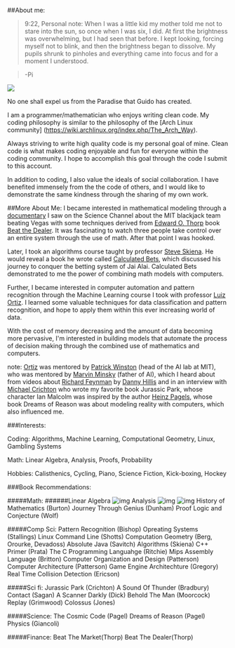 ##About me:

>9:22, Personal note: When I was a little kid my mother told me not to stare into the sun, so once when I was six, I did. At first the brightness was overwhelming, but I had seen that before. I kept looking, forcing myself not to blink, and then the brightness began to dissolve. My pupils shrunk to pinholes and everything came into focus and for a moment I understood.

>-Pi

<img src = "./me.png">


No one shall expel us from the Paradise that Guido has created.

I am a programmer/mathematician who enjoys writing clean code.
My coding philosophy is similar to the philosophy of the [Arch Linux community] (https://wiki.archlinux.org/index.php/The_Arch_Way). 

Always striving to write high quality code is my personal goal of mine. Clean code is what makes coding enjoyable and fun for everyone within the coding community. I hope to accomplish this goal through the code I submit to this account. 

In addition to coding, I also value the ideals of social collaboration. I have benefited immensely from the the code of others, and I would like to demonstrate the same kindness through the sharing of my own work. 

##More About Me:
I became interested in mathematical modeling through a [documentary](https://www.youtube.com/watch?v=QflVqavHHM0) I saw on the Science Channel about the MIT blackjack team beating Vegas with some techniques derived from [Edward O. Thorp](http://en.wikipedia.org/wiki/Edward_O._Thorp) book [Beat the Dealer](http://www.amazon.com/Beat-Dealer-Winning-Strategy-Twenty-One/dp/0394703103). It was fascinating to watch three people take control over an entire system through the use of math. After that point I was hooked.

Later, I took an algorithms course taught by professor [Steve Skiena](http://www3.cs.stonybrook.edu/~skiena/). He would reveal a book he wrote called [Calculated Bets](http://www3.cs.stonybrook.edu/~skiena/jaialai/), which discussed his journey to conquer the betting system of Jai Alai. Calculated Bets demonstrated to me the power of combining math models with computers.

Further, I became interested in computer automation and pattern recognition through the Machine Learning course I took with professor [Luiz Ortiz](http://www3.cs.stonybrook.edu/~leortiz/). I learned some valuable techniques for data classification and pattern recognition, and hope to apply them within this ever increasing world of data.

With the cost of memory decreasing and the amount of data becoming more pervasive, I'm interested in building models that automate the process of decision making through the combined use of mathematics and computers.

note: 
[Ortiz](http://www3.cs.stonybrook.edu/~leortiz/) was mentored by [Patrick Winston](https://www.youtube.com/watch?v=uylHeDdlMrc) (head of the AI lab at MIT), who was mentored by [Marvin Minsky](https://www.youtube.com/watch?v=SNWVvZi3HX8) (father of AI), which I heard about from videos about [Richard Feynman](https://www.youtube.com/watch?v=Fzg1CU8t9nw) by [Danny Hillis](https://www.youtube.com/watch?v=oUUmcXfBetI) and in an interview with [Michael Crichton](https://www.youtube.com/watch?v=9QXota4sh7Q) who wrote my favorite book Jurassic Park, whose character Ian Malcolm was inspired by the author [Heinz Pagels](http://en.wikipedia.org/wiki/Heinz_Pagels), whose book Dreams of Reason was about modeling reality with computers, which also influenced me.


###Interests:

Coding:
Algorithms, Machine Learning, Computational Geometry, Linux, Gambling Systems

Math:
Linear Algebra, Analysis, Proofs, Probability

Hobbies:
Calisthenics, Cycling, Piano, Science Fiction, Kick-boxing, Hockey


###Book Recommendations:

#####Math: 
######Linear Algebra
![img](http://ecx.images-amazon.com/images/I/41besOHLcpL.jpg)
Analysis
![img](http://ecx.images-amazon.com/images/I/41rKny566IL.jpg)
![img](http://ecx.images-amazon.com/images/I/41WthZ5-oiL._SY344_BO1,204,203,200_.jpg)
History of Mathematics (Burton)
Journey Through Genius (Dunham) 
Proof Logic and Conjecture (Wolf)  

#####Comp Sci:
Pattern Recognition (Bishop)
Opreating Systems (Stallings)
Linux Command Line (Shotts)
Computation Geometry (Berg, Orourke, Devadoss)
Absolute Java (Savitch)
Algorithms (Skiena)
C++ Primer (Prata)
The C Programming Languahge (Ritchie)
Mips Assembly Language (Britton)
Computer Organization and Design (Patterson)
Computer Architecture (Patterson)
Game Engine Architechture (Gregory)
Real Time Collision Detection (Ericson)


#####Sci fi:
Jurassic Park (Crichton) 
A Sound Of Thunder (Bradbury)
Contact (Sagan)
A Scanner Darkly (Dick)
Behold The Man (Moorcock)
Replay (Grimwood)
Colossus (Jones)

#####Science: 
The Cosmic Code (Pagel)
Dreams of Reason (Pagel)
Physics (Giancoli)

#####Finance: 
Beat The Market(Thorp)
Beat The Dealer(Thorp)
